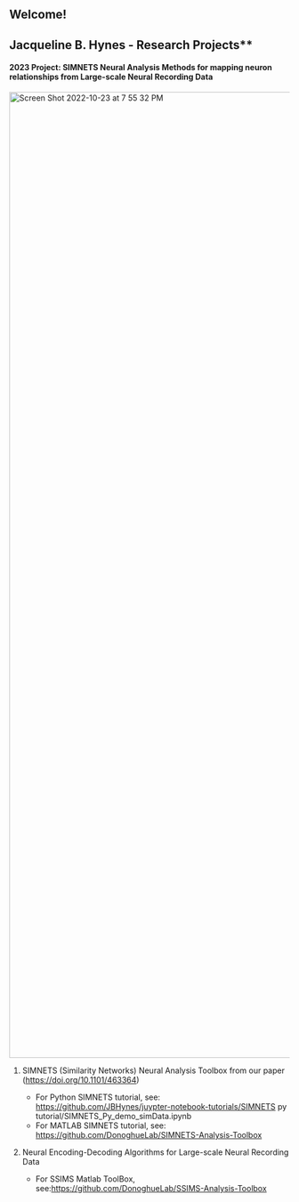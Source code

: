 ## Welcome! 
## Jacqueline B. Hynes - Research Projects**

#### 2023 Project: SIMNETS Neural Analysis Methods for mapping neuron relationships from Large-scale Neural Recording Data
<img width="1737" alt="Screen Shot 2022-10-23 at 7 55 32 PM" src="https://user-images.githubusercontent.com/29176759/197424575-b2c940d1-7b19-4b47-a9ef-6082f6e24fa8.png">

1. SIMNETS (Similarity Networks) Neural Analysis Toolbox from our paper (https://doi.org/10.1101/463364)
   
      - For Python SIMNETS tutorial, see: https://github.com/JBHynes/juypter-notebook-tutorials/SIMNETS py tutorial/SIMNETS_Py_demo_simData.ipynb
      - For MATLAB SIMNETS tutorial, see:  https://github.com/DonoghueLab/SIMNETS-Analysis-Toolbox
     
2. Neural Encoding-Decoding Algorithms for Large-scale Neural Recording Data
   
      - For SSIMS Matlab ToolBox, see:https://github.com/DonoghueLab/SSIMS-Analysis-Toolbox
      


